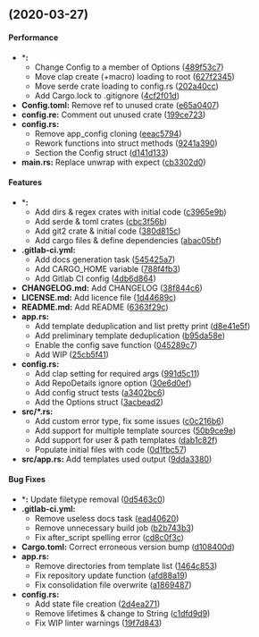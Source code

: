 <a name=""></a>
##  (2020-03-27)


#### Performance

* ***:**
  *  Change Config to a member of Options ([489f53c7](489f53c7))
  *  Move clap create (+macro) loading to root ([627f2345](627f2345))
  *  Move serde crate loading to config.rs ([202a40cc](202a40cc))
  *  Add Cargo.lock to .gitignore ([4cf2f01d](4cf2f01d))
* **Config.toml:**  Remove ref to unused crate ([e65a0407](e65a0407))
* **config.re:**  Comment out unused crate ([199ce723](199ce723))
* **config.rs:**
  *  Remove app_config cloning ([eeac5794](eeac5794))
  *  Rework functions into struct methods ([9241a390](9241a390))
  *  Section the Config struct ([d141d133](d141d133))
* **main.rs:**  Replace unwrap with expect ([cb3302d0](cb3302d0))

#### Features

* ***:**
  *  Add dirs & regex crates with initial code ([c3965e9b](c3965e9b))
  *  Add serde & toml crates ([cbc3f56b](cbc3f56b))
  *  Add git2 crate & initial code ([380d815c](380d815c))
  *  Add cargo files & define dependencies ([abac05bf](abac05bf))
* **.gitlab-ci.yml:**
  *  Add docs generation task ([545425a7](545425a7))
  *  Add CARGO_HOME variable ([788f4fb3](788f4fb3))
  *  Add Gitlab CI config ([4db6d864](4db6d864))
* **CHANGELOG.md:**  Add CHANGELOG ([38f844c6](38f844c6))
* **LICENSE.md:**  Add licence file ([1d44689c](1d44689c))
* **README.md:**  Add README ([6363f29c](6363f29c))
* **app.rs:**
  *  Add template deduplication and list pretty print ([d8e41e5f](d8e41e5f))
  *  Add preliminary template deduplication ([b95da58e](b95da58e))
  *  Enable the config save function ([045289c7](045289c7))
  *  Add WIP ([25cb5f41](25cb5f41))
* **config.rs:**
  *  Add clap setting for required args ([991d5c11](991d5c11))
  *  Add RepoDetails ignore option ([30e6d0ef](30e6d0ef))
  *  Add config struct tests ([a3402bc6](a3402bc6))
  *  Add the Options struct ([3acbead2](3acbead2))
* **src/*.rs:**
  *  Add custom error type, fix some issues ([c0c216b6](c0c216b6))
  *  Add support for multiple template sources ([50b9ce9e](50b9ce9e))
  *  Add support for user & path templates ([dab1c82f](dab1c82f))
  *  Populate initial files with code ([0d1fbc57](0d1fbc57))
* **src/app.rs:**  Add templates used output ([9dda3380](9dda3380))

#### Bug Fixes

* ***:**  Update filetype removal ([0d5463c0](0d5463c0))
* **.gitlab-ci.yml:**
  *  Remove useless docs task ([ead40620](ead40620))
  *  Remove unnecessary build job ([b2b743b3](b2b743b3))
  *  Fix after_script spelling error ([cd8c0f3c](cd8c0f3c))
* **Cargo.toml:**  Correct erroneous version bump ([d108400d](d108400d))
* **app.rs:**
  *  Remove directories from template list ([1464c853](1464c853))
  *  Fix repository update function ([afd88a19](afd88a19))
  *  Fix consolidation file overwrite ([a1869487](a1869487))
* **config.rs:**
  *  Add state file creation ([2d4ea271](2d4ea271))
  *  Remove lifetimes & change to String ([c1dfd9d9](c1dfd9d9))
  *  Fix WIP linter warnings ([19f7d843](19f7d843))
